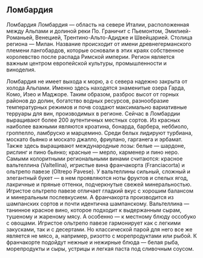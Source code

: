 ## Ломбардия 

Ломбардия
Ломбардия — область на севере Италии, расположенная между Альпами и долиной реки По. Граничит с Пьемонтом, Эмилией-Романьей, Венецией, Трентино-Альто-Адидже и Швейцарией. Столица региона — Милан. Название происходит от имени древнегерманского племени лангобардов, которые основали в этих краях собственное королевство после распада Римской империи. Регион является важным центром европейской культуры, промышленности и виноделия.

Ломбардия не имеет выхода к морю, а с севера надежно закрыта от холода Альпами. Именно здесь находятся знаменитые озера Гарда, Комо, Изео и Маджоре.
Таким образом, разброс высот от горных районов до долин, богатство водных ресурсов, разнообразие температурных режимов и почв создают максимально вариативные терруары для вин, производимых в регионе. 
Сейчас в Ломбардии выращивают более 200 аутентичных местных сортов. Из красных наиболее важными являются кроатина, бонарда, барбера, неббиоло, гроппелло, ламбруско и марцемино. Среди белых лидируют турбиана, москато бьянко и москато джалло, фриулано, гарганега и эрбамат.
Также здесь выращивают международные лозы: белые — шардоне, рислинг и пино бьянко; красные — мерло, карменер и пино неро.
Самыми колоритными региональными винами считаются: красное вальтеллина (Valtellina), игристые вина франчакорта (Franciacorta) и ольтрепо павезе (Oltrepo Pavese). 
У вальтеллины сильный, сложный и элегантный букет — в нем проявляются ноты фруктов и спелых ягод, лакричные и пряные оттенки, подчеркнутые свежей минеральностью. 
Игристое ольтрепо павезе отличает гладкий вкус с хорошим балансом и минеральным послевкусием. А франчакорта производится из шампанских сортов и почти идентична шампанскому.
Вальтеллина — танинное красное вино, которое подходит к выдержанным сырам, тушеному и жареному мясу. А особенно — к местному блюду оссобуко с овощами.
Игристое ольтрепо павезе гармонирует как с легкими закусками, так и с десертами. Но классической парой для него все же является не мясо, а, например, ризотто с морепродуктами или рыбой.
К франчакорте подойдут нежные и нежирные блюда — белая рыба, морепродукты и сыры, устрицы и легкая паста под сливочным соусом.
